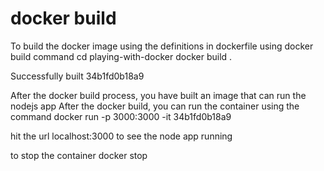 # docker build 

To build the docker image using the definitions in dockerfile using docker build command
cd playing-with-docker
docker build .

Successfully built 34b1fd0b18a9

After the docker build process, you have built an image that can run 
the nodejs app
After the docker build, you can run the container using the command
docker run -p 3000:3000 -it 34b1fd0b18a9

hit the url localhost:3000 to see the node app running

to stop the container
docker stop <containerID>
